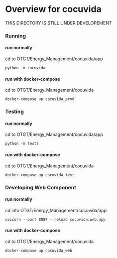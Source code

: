 # Overview for cocuvida
THIS DIRECTORY IS STILL UNDER DEVELOPEMENT

### Running
#### run normally
cd to OTGT/Energy_Management/cocuvida/app
```
python -m cocuvida
```
#### run with docker-compose
cd to OTGT/Energy_Management/cocuvida
```
docker-compose up cocuvida_prod
```

### Testing
#### run normally
cd to OTGT/Energy_Management/cocuvida/app
```
python -m tests
```
#### run with docker-compose
cd to OTGT/Energy_Management/cocuvida
```
docker-compose up cocuvida_test
```

### Developing Web Component
#### run normally
cd into OTGT/Energy_Management/cocuvida/app
```
uvicorn --port 8087 --reload cocuvida.web:app
```
#### run with docker-compose
cd to OTGT/Energy_Management/cocuvida
```
docker-compose up cocuvida_web
```
